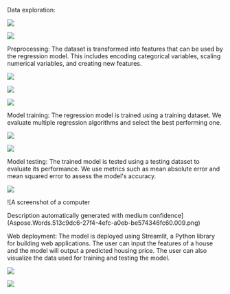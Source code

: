 ﻿Data exploration: 

![](Aspose.Words.513c9dc6-27f4-4efc-a0eb-be574346fc60.001.png)

![](Aspose.Words.513c9dc6-27f4-4efc-a0eb-be574346fc60.002.png)

Preprocessing: The dataset is transformed into features that can be used by the regression model. This includes encoding categorical variables, scaling numerical variables, and creating new features.

![](Aspose.Words.513c9dc6-27f4-4efc-a0eb-be574346fc60.003.png)

![](Aspose.Words.513c9dc6-27f4-4efc-a0eb-be574346fc60.004.png)

![](Aspose.Words.513c9dc6-27f4-4efc-a0eb-be574346fc60.005.png)


Model training: The regression model is trained using a training dataset. We evaluate multiple regression algorithms and select the best performing one.

![](Aspose.Words.513c9dc6-27f4-4efc-a0eb-be574346fc60.006.png)

![](Aspose.Words.513c9dc6-27f4-4efc-a0eb-be574346fc60.007.png)

Model testing: The trained model is tested using a testing dataset to evaluate its performance. We use metrics such as mean absolute error and mean squared error to assess the model's accuracy. 

![](Aspose.Words.513c9dc6-27f4-4efc-a0eb-be574346fc60.008.png)

![A screenshot of a computer

Description automatically generated with medium confidence](Aspose.Words.513c9dc6-27f4-4efc-a0eb-be574346fc60.009.png)

Web deployment: The model is deployed using Streamlit, a Python library for building web applications. The user can input the features of a house and the model will output a predicted housing price. The user can also visualize the data used for training and testing the model.

![](Aspose.Words.513c9dc6-27f4-4efc-a0eb-be574346fc60.010.png)

![](Aspose.Words.513c9dc6-27f4-4efc-a0eb-be574346fc60.011.png)


